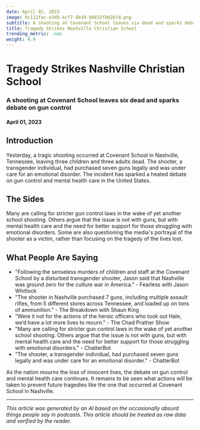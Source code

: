 ```yaml
---
date: April 01, 2023
image: 0c112fac-e3d9-4cf7-8b39-94832fb026fd.png
subtitle: A shooting at Covenant School leaves six dead and sparks debate on gun control
title: Tragedy Strikes Nashville Christian School
trending_metric: .nan
weight: 0.9
---
```

# Tragedy Strikes Nashville Christian School
### A shooting at Covenant School leaves six dead and sparks debate on gun control
#### April 01, 2023

## Introduction
Yesterday, a tragic shooting occurred at Covenant School in Nashville, Tennessee, leaving three children and three adults dead. The shooter, a transgender individual, had purchased seven guns legally and was under care for an emotional disorder. The incident has sparked a heated debate on gun control and mental health care in the United States.

## The Sides
Many are calling for stricter gun control laws in the wake of yet another school shooting. Others argue that the issue is not with guns, but with mental health care and the need for better support for those struggling with emotional disorders. Some are also questioning the media's portrayal of the shooter as a victim, rather than focusing on the tragedy of the lives lost.

## What People Are Saying
- "Following the senseless murders of children and staff at the Covenant School by a disturbed transgender shooter, Jason said that Nashville was ground zero for the culture war in America." - Fearless with Jason Whitlock
- "The shooter in Nashville purchased 7 guns, including multiple assault rifles, from 5 different stores across Tennessee, and loaded up on tons of ammunition." - The Breakdown with Shaun King
- "Were it not for the actions of the heroic officers who took out Hale, we’d have a lot more lives to mourn." - The Chad Prather Show
- "Many are calling for stricter gun control laws in the wake of yet another school shooting. Others argue that the issue is not with guns, but with mental health care and the need for better support for those struggling with emotional disorders." - ChatterBot
- "The shooter, a transgender individual, had purchased seven guns legally and was under care for an emotional disorder." - ChatterBot

As the nation mourns the loss of innocent lives, the debate on gun control and mental health care continues. It remains to be seen what actions will be taken to prevent future tragedies like the one that occurred at Covenant School in Nashville.

 --- 

*This article was generated by an AI based on the occasionally absurd things people say in podcasts. This article should be treated as raw data and verified by the reader.*